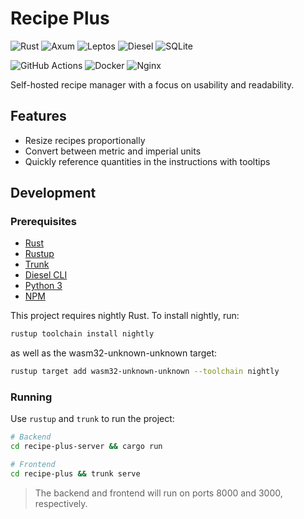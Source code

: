 # Recipe Plus

![Rust](https://img.shields.io/badge/rust-%23f74c00.svg?style=for-the-badge&logo=rust&logoColor=white)
![Axum](https://img.shields.io/badge/axum-%23000000.svg?style=for-the-badge&logo=rust&logoColor=white)
![Leptos](https://img.shields.io/badge/leptos-%23FF0135.svg?style=for-the-badge&logo=leptos&logoColor=white)
![Diesel](https://img.shields.io/badge/diesel-%23BB0000.svg?style=for-the-badge&logo=rust&logoColor=white)
![SQLite](https://img.shields.io/badge/sqlite-%2307405e.svg?style=for-the-badge&logo=sqlite&logoColor=white)

![GitHub Actions](https://img.shields.io/badge/github%20actions-%232671E5.svg?style=for-the-badge&logo=githubactions&logoColor=white)
![Docker](https://img.shields.io/badge/docker-%230db7ed.svg?style=for-the-badge&logo=docker&logoColor=white)
![Nginx](https://img.shields.io/badge/nginx-%23009639.svg?style=for-the-badge&logo=nginx&logoColor=white)

Self-hosted recipe manager with a focus on usability and readability.

## Features

- Resize recipes proportionally
- Convert between metric and imperial units
- Quickly reference quantities in the instructions with tooltips

## Development

### Prerequisites

- [Rust](https://www.rust-lang.org/tools/install)
- [Rustup](https://rustup.rs/)
- [Trunk](https://crates.io/crates/trunk)
- [Diesel CLI](https://crates.io/crates/diesel_cli)
- [Python 3](https://www.python.org)
- [NPM](https://www.npmjs.com)

This project requires nightly Rust. To install nightly, run:

```bash
rustup toolchain install nightly
```

as well as the wasm32-unknown-unknown target:

```bash
rustup target add wasm32-unknown-unknown --toolchain nightly
```

### Running

Use `rustup` and `trunk` to run the project:

```bash
# Backend
cd recipe-plus-server && cargo run

# Frontend
cd recipe-plus && trunk serve
```

> The backend and frontend will run on ports 8000 and 3000, respectively.
